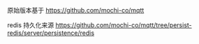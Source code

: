 原始版本基于
https://github.com/mochi-co/mqtt

redis 持久化来源
https://github.com/mochi-co/mqtt/tree/persist-redis/server/persistence/redis